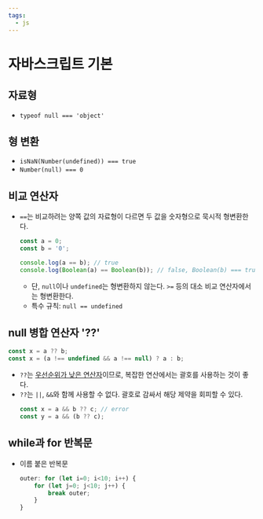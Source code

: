 ```yaml
---
tags:
  - js
---
```


# 자바스크립트 기본

## 자료형

- `typeof null === 'object'`

## 형 변환

- `isNaN(Number(undefined)) === true`
- `Number(null) === 0`

## 비교 연산자

- `==`는 비교하려는 양쪽 값의 자료형이 다르면 두 값을 숫자형으로 묵시적 형변환한다.
	```js
	const a = 0;
	const b = '0';

	console.log(a == b); // true
	console.log(Boolean(a) == Boolean(b)); // false, Boolean(b) === true
	```
	- 단, `null`이나 `undefined`는 형변환하지 않는다. `>=` 등의 대소 비교 연산자에서는 형변환한다.
	- 특수 규칙: `null == undefined`

## null 병합 연산자 '??'

```js
const x = a ?? b;
const x = (a !== undefined && a !== null) ? a : b;
```

- `??`는 [우선순위가 낮은 연산자](https://ko.javascript.info/nullish-coalescing-operator#ref-748)이므로, 복잡한 연산에서는 괄호를 사용하는 것이 좋다.
- `??`는 `||`, `&&`와 함께 사용할 수 없다. 괄호로 감싸서 해당 제약을 회피할 수 있다.
	```js
	const x = a && b ?? c; // error
	const y = a && (b ?? c);
	```

## while과 for 반복문

- 이름 붙은 반복문
	```js
	outer: for (let i=0; i<10; i++) {
		for (let j=0; j<10; j++) {
			break outer;
		}
	}
	```
